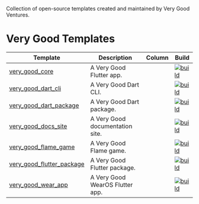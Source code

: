 Collection of open-source templates created and maintained by Very Good Ventures.

# Very Good Templates

| Template                                                         | Description                     | Column | Build                                                                                         |
| ---------------------------------------------------------------- | ------------------------------- | ------ | --------------------------------------------------------------------------------------------- |
| [very_good_core][very_good_core_code_link]                       | A Very Good Flutter app.        |        | [![build][very_good_core_workflow_badge]][very_good_core_workflow_link]                       |
| [very_good_dart_cli][very_good_dart_cli_code_link]               | A Very Good Dart CLI.           |        | [![build][very_good_dart_cli_workflow_badge]][very_good_dart_cli_workflow_link]               |
| [very_good_dart_package][very_good_dart_package_code_link]       | A Very Good Dart package.       |        | [![build][very_good_dart_package_workflow_badge]][very_good_dart_package_workflow_link]       |
| [very_good_docs_site][very_good_docs_site_code_link]             | A Very Good documentation site. |        | [![build][very_good_docs_site_workflow_badge]][very_good_docs_site_workflow_link]             |
| [very_good_flame_game][very_good_flame_game_code_link]           | A Very Good Flame game.         |        | [![build][very_good_flame_game_workflow_badge]][very_good_flame_game_workflow_link]           |
| [very_good_flutter_package][very_good_flutter_package_code_link] | A Very Good Flutter package.    |        | [![build][very_good_flutter_package_workflow_badge]][very_good_flutter_package_workflow_link] |
| [very_good_wear_app][very_good_wear_app_code_link]               | A Very Good WearOS Flutter app. |        | [![build][very_good_wear_app_workflow_badge]][very_good_wear_app_workflow_link]               |

<!-- Very Good Core -->

[very_good_core_workflow_badge]: https://github.com/VeryGoodOpenSource/very_good_templates/actions/workflows/very_good_core.yaml/badge.svg?branch=main
[very_good_core_workflow_link]: https://github.com/VeryGoodOpenSource/very_good_templates/actions/workflows/very_good_core.yaml?query=branch%3Amain
[very_good_core_code_link]: https://github.com/VeryGoodOpenSource/very_good_templates/tree/main/very_good_core

<!-- Very Dart CLI -->

[very_good_dart_cli_workflow_badge]: https://github.com/VeryGoodOpenSource/very_good_templates/actions/workflows/very_good_dart_cli.yaml/badge.svg?branch=main
[very_good_dart_cli_workflow_link]: https://github.com/VeryGoodOpenSource/very_good_templates/actions/workflows/very_good_dart_cli.yaml?query=branch%3Amain
[very_good_dart_cli_code_link]: https://github.com/VeryGoodOpenSource/very_good_templates/tree/main/very_good_dart_cli

<!-- Very Good Dart Package -->

[very_good_dart_package_workflow_badge]: https://github.com/VeryGoodOpenSource/very_good_templates/actions/workflows/very_good_dart_package.yaml/badge.svg?branch=main
[very_good_dart_package_workflow_link]: https://github.com/VeryGoodOpenSource/very_good_templates/actions/workflows/very_good_dart_package.yaml?query=branch%3Amain
[very_good_dart_package_code_link]: https://github.com/VeryGoodOpenSource/very_good_templates/tree/main/very_good_dart_package

<!-- Very Good Docs Site -->

[very_good_docs_site_workflow_badge]: https://github.com/VeryGoodOpenSource/very_good_templates/actions/workflows/very_good_docs_site.yaml/badge.svg?branch=main
[very_good_docs_site_workflow_link]: https://github.com/VeryGoodOpenSource/very_good_templates/actions/workflows/very_good_docs_site.yaml?query=branch%3Amain
[very_good_docs_site_code_link]: https://github.com/VeryGoodOpenSource/very_good_templates/tree/main/very_good_docs_site

<!-- Very Good Flame Game -->

[very_good_flame_game_workflow_badge]: https://github.com/VeryGoodOpenSource/very_good_templates/actions/workflows/very_good_flame_game.yaml/badge.svg?branch=main
[very_good_flame_game_workflow_link]: https://github.com/VeryGoodOpenSource/very_good_templates/actions/workflows/very_good_flame_game.yaml?query=branch%3Amain
[very_good_flame_game_code_link]: https://github.com/VeryGoodOpenSource/very_good_templates/tree/main/very_good_flame_game

<!-- Very Good Flutter Package -->

[very_good_flutter_package_workflow_badge]: https://github.com/VeryGoodOpenSource/very_good_templates/actions/workflows/very_good_flutter_package.yaml/badge.svg?branch=main
[very_good_flutter_package_workflow_link]: https://github.com/VeryGoodOpenSource/very_good_templates/actions/workflows/very_good_flutter_package.yaml?query=branch%3Amain
[very_good_flutter_package_code_link]: https://github.com/VeryGoodOpenSource/very_good_templates/tree/main/very_good_flutter_package

<!-- Very Good Wear App -->

[very_good_wear_app_workflow_badge]: https://github.com/VeryGoodOpenSource/very_good_templates/actions/workflows/very_good_wear_app.yaml/badge.svg?branch=main
[very_good_wear_app_workflow_link]: https://github.com/VeryGoodOpenSource/very_good_templates/actions/workflows/very_good_wear_app.yaml?query=branch%3Amain
[very_good_wear_app_code_link]: https://github.com/VeryGoodOpenSource/very_good_templates/tree/main/very_good_wear_app
